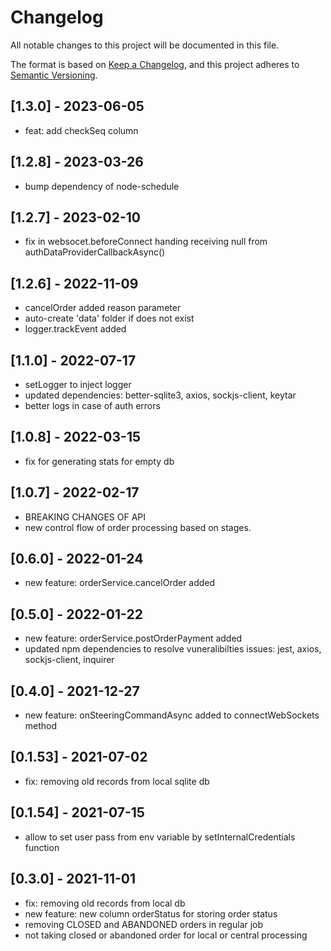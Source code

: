 # Changelog

All notable changes to this project will be documented in this file.

The format is based on [Keep a Changelog](https://keepachangelog.com/en/1.0.0/),
and this project adheres to [Semantic Versioning](https://semver.org/spec/v2.0.0.html).

## [1.3.0] - 2023-06-05

- feat: add checkSeq column

## [1.2.8] - 2023-03-26

- bump dependency of node-schedule

## [1.2.7] - 2023-02-10

- fix in websocet.beforeConnect handing receiving null from authDataProviderCallbackAsync()

## [1.2.6] - 2022-11-09

- cancelOrder added reason parameter
- auto-create 'data' folder if does not exist
- logger.trackEvent added

## [1.1.0] - 2022-07-17

- setLogger to inject logger
- updated dependencies: better-sqlite3, axios, sockjs-client, keytar
- better logs in case of auth errors

## [1.0.8] - 2022-03-15

- fix for generating stats for empty db

## [1.0.7] - 2022-02-17

- BREAKING CHANGES OF API
- new control flow of order processing based on stages.

## [0.6.0] - 2022-01-24

- new feature: orderService.cancelOrder added

## [0.5.0] - 2022-01-22

- new feature: orderService.postOrderPayment added
- updated npm dependencies to resolve vuneralibilties issues: jest, axios, sockjs-client, inquirer

## [0.4.0] - 2021-12-27

- new feature: onSteeringCommandAsync added to connectWebSockets method

## [0.1.53] - 2021-07-02

- fix: removing old records from local sqlite db

## [0.1.54] - 2021-07-15

- allow to set user pass from env variable by setInternalCredentials function

## [0.3.0] - 2021-11-01

- fix: removing old records from local db
- new feature: new column orderStatus for storing order status
- removing CLOSED and ABANDONED orders in regular job
- not taking closed or abandoned order for local or central processing
